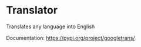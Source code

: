 # Translator
Translates any language into English

Documentation: https://pypi.org/project/googletrans/
